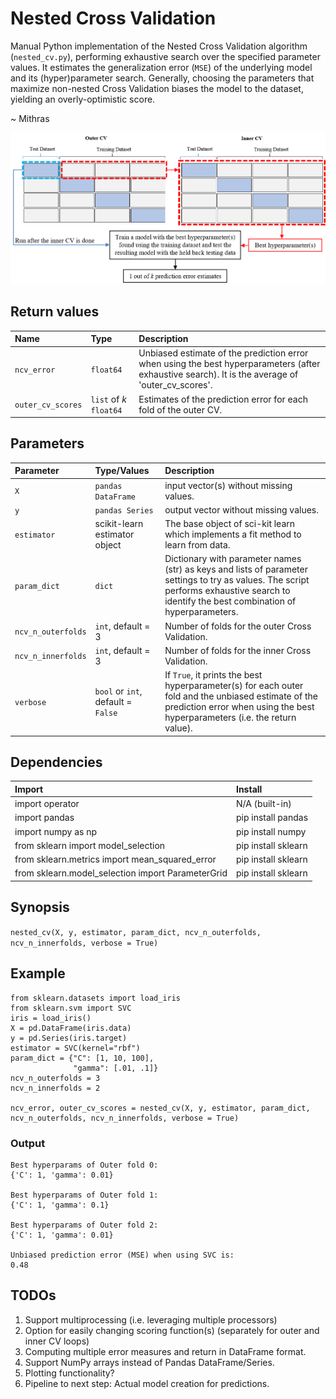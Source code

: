 # Nested Cross Validation

Manual Python implementation of the Nested Cross Validation algorithm (`nested_cv.py`), performing exhaustive search over the specified parameter values. It estimates the generalization error (`MSE`) of the underlying model and its (hyper)parameter search. Generally, choosing the parameters that maximize non-nested Cross Validation biases the model to the dataset, yielding an overly-optimistic score.

~ Mithras

![](https://raw.githubusercontent.com/mithraskuipers/NestedCrossValidation/main/img/nCV.png)

## Return values

| Name | Type | Description |
| :- |:-|:-|
`ncv_error` | `float64` | Unbiased estimate of the prediction error when using the best hyperparameters (after exhaustive search). It is the average of 'outer_cv_scores'. |
`outer_cv_scores` | `list` of _k_ `float64` | Estimates of the prediction error for each fold of the outer CV. |

## Parameters

| Parameter | Type/Values | Description |
| :- |:-|:-|
| `X` | `pandas DataFrame` | input vector(s) without missing values. |
| `y` | `pandas Series` | output vector without missing values. |
| `estimator` |  scikit-learn estimator object | The base object of sci-kit learn which implements a fit method to learn from data. |
| `param_dict` | `dict` | Dictionary with parameter names (str) as keys and lists of parameter settings to try as values. The script performs exhaustive search to identify the best combination of hyperparameters. |
| `ncv_n_outerfolds` | `int`, default = 3 | Number of folds for the outer Cross Validation. |
| `ncv_n_innerfolds` | `int`, default = 3 | Number of folds for the inner Cross Validation. |
| `verbose` | `bool` or `int`, default = `False` | If `True`, it prints the best hyperparameter(s) for each outer fold and the unbiased estimate of the prediction error when using the best hyperparameters (i.e. the return value). |

## Dependencies

| Import | Install |
| :- |:-|
| import operator | N/A (built-in) |
| import pandas | pip install pandas |
| import numpy as np | pip install numpy |
| from sklearn import model_selection | pip install sklearn |
| from sklearn.metrics import mean_squared_error | pip install sklearn |
| from sklearn.model_selection import ParameterGrid | pip install sklearn |

## Synopsis

`nested_cv(X, y, estimator, param_dict, ncv_n_outerfolds, ncv_n_innerfolds, verbose = True)`

## Example

```
from sklearn.datasets import load_iris
from sklearn.svm import SVC
iris = load_iris()
X = pd.DataFrame(iris.data)
y = pd.Series(iris.target)
estimator = SVC(kernel="rbf")
param_dict = {"C": [1, 10, 100],
              "gamma": [.01, .1]}
ncv_n_outerfolds = 3
ncv_n_innerfolds = 2

ncv_error, outer_cv_scores = nested_cv(X, y, estimator, param_dict, ncv_n_outerfolds, ncv_n_innerfolds, verbose = True)
```

### Output

```
Best hyperparams of Outer fold 0:
{'C': 1, 'gamma': 0.01}

Best hyperparams of Outer fold 1:
{'C': 1, 'gamma': 0.1}

Best hyperparams of Outer fold 2:
{'C': 1, 'gamma': 0.01}

Unbiased prediction error (MSE) when using SVC is:
0.48
```

## TODOs

1. Support multiprocessing (i.e. leveraging multiple processors)
2. Option for easily changing scoring function(s) (separately for outer and inner CV loops)
3. Computing multiple error measures and return in DataFrame format.
4. Support NumPy arrays instead of Pandas DataFrame/Series.
5. Plotting functionality?
6. Pipeline to next step: Actual model creation for predictions.
